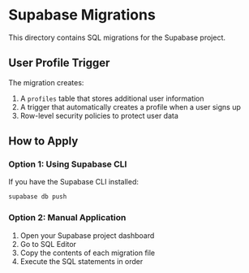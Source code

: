 # Supabase Migrations

This directory contains SQL migrations for the Supabase project.

## User Profile Trigger

The migration creates:

1. A `profiles` table that stores additional user information
2. A trigger that automatically creates a profile when a user signs up
3. Row-level security policies to protect user data

## How to Apply

### Option 1: Using Supabase CLI

If you have the Supabase CLI installed:

```bash
supabase db push
```

### Option 2: Manual Application

1. Open your Supabase project dashboard
2. Go to SQL Editor
3. Copy the contents of each migration file
4. Execute the SQL statements in order
